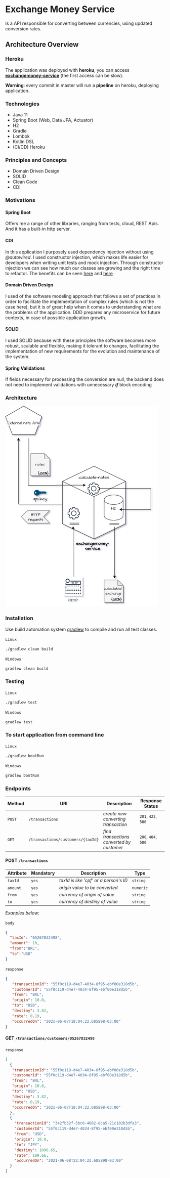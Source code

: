 # Exchange Money Service

Is a API responsible for converting between currencies,
using updated conversion rates.

## Architecture Overview

### Heroku
The application was deployed with **heroku**, you can access **[exchangemoney-service](https://exchangemoney-service.herokuapp.com/)** (the first access can be slow).

**Warning**: every commit in master will run a **pipeline** on heroku, deploying application.

### Technologies

* Java 11
* Spring Boot (Web, Data JPA, Actuator)
* H2
* Gradle
* Lombok
* Kotlin DSL
* (CI/CD) Heroku


### Principles and Concepts

* Domain Driven Design
* SOLID
* Clean Code
* CDI

### Motivations

#### Spring Boot
Offers me a range of other libraries, ranging from tests, cloud, REST Apis. And it has a built-in http server.

#### CDI
In this application I purposely used dependency injection without using *@autowired*. I used constructor injection, which makes life easier for developers when writing unit tests and mock injection. Through constructor injection we can see how much our classes are growing and the right time to refactor.
The benefits can be seen [here](https://martinfowler.com/articles/injection.html) and [here](https://raphaelcarvalho.dev/2019/07/22/spring-boot-utilizar-autowired-e-uma-boa-pratica/) 

#### Domain Driven Design
I used of the software modeling approach that follows a set of practices in order to facilitate the implementation of complex rules (which is not the case here), but it is of great help when it comes to understanding what are the problems of the application. DDD prepares any microservice for future contexts, in case of possible application growth.

#### SOLID
I used SOLID because with these principles the software becomes more robust, scalable and flexible, making it tolerant to changes, facilitating the implementation of new requirements for the evolution and maintenance of the system.

#### Spring Validations
If fields necessary for processing the conversion are null, the backend does not need to implement validations with unnecessary **_if_** block encoding

### Architecture

![Installation](architecture.drawio.png)

### Installation

Use build automation system [gradlew](https://docs.gradle.org/current/userguide/userguide.html) to compile and run all test classes.


`Linux`
```bash
./gradlew clean build
```

`Windows`
```bash
gradlew clean build
```


### Testing

`Linux`
```bash
./gradlew test
```

`Windows`
```bash
gradlew test
```

### To start application from command line

`Linux`
```bash
./gradlew bootRun
```

`Windows`
```bash
gradlew bootRun
```


### Endpoints

| Method | URI              | Description              | Response Status            |
| ------ | ---------------- | ------------------------ | -------------------------- |
| `POST` | `/transactions` | *create new converting transaction*    | `201`, `422`, `500` |
| `GET` | `/transactions/customers/{taxId}` | *find transactions converted by customer*    | `200`, `404`, `500` |

#### POST `/transactions`

| Attribute | Mandatory              | Description              | Type            |
| ------ | ---------------- | ------------------------ | -------------------------- |
| `taxId` | `yes` | *taxId is like 'cpf' or a person's ID*    | `string` |
| `amount` | `yes` | *origin value to be converted*    | `numeric` |
| `from` | `yes` | *currency of origin of value*    | `string` |
| `to` | `yes` | *currency of destiny of value*    | `string` |

*Exanples below:*

`body`

```json
{
  "taxId": "05267832498",
  "amount": 10,
  "from":"BRL",
  "to":"USD"
}
```

`response`

```json
{
   "transactionId": "55f0c119-d4e7-4034-8f95-ebf00e318d5b",
   "customerId": "55f0c119-d4e7-4034-8f95-ebf00e318d5b",
   "from": "BRL",
   "origin": 10.0,
   "to": "USD",
   "destiny": 3.82,
   "rate": 0.19,
   "occurredOn": "2021-06-07T18:04:22.685898-03:00"
}
```

#### GET `/transactions/customers/05267832498`

`response`

```json
[
  {
   "transactionId": "55f0c119-d4e7-4034-8f95-ebf00e318d5b",
   "customerId": "55f0c119-d4e7-4034-8f95-ebf00e318d5b",
   "from": "BRL",
   "origin": 10.0,
   "to": "USD",
   "destiny": 3.82,
   "rate": 0.19,
   "occurredOn": "2021-06-07T18:04:22.685898-03:00"
  }, 
  {
    "transactionId": "342fb32f-5bc0-4082-8ca5-21c102b3dfa3",
    "customerId": "55f0c119-d4e7-4034-8f95-ebf00e318d5b",
    "from": "USD",
    "origin": 10.0,
    "to": "JPY",
    "destiny": 1096.65,
    "rate": 109.66,
    "occurredOn": "2021-06-08T22:04:22.685898-03:00"
  }
]
```
